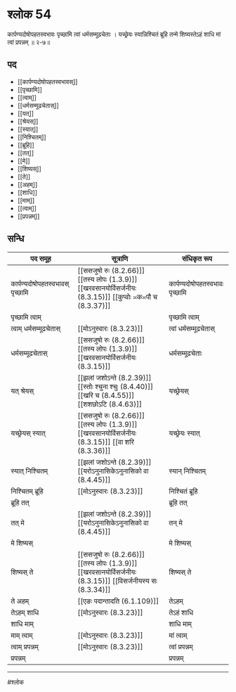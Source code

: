 # श्लोक 54

कार्पण्यदोषोपहतस्वभावः
पृच्छामि त्वां धर्मसम्मूढचेताः ।
यच्छ्रेयः स्यान्निश्चितं ब्रूहि तन्मे
शिष्यस्तेऽहं शाधि मां त्वां प्रपन्नम् ॥ २-७॥


## पद 

- [[कार्पण्यदोषोपहतस्वभावस्]]
- [[पृच्छामि]]
- [[त्वाम्]]
- [[धर्मसम्मूढचेतास्]]
- [[यत्]]
- [[श्रेयस्]]
- [[स्यात्]]
- [[निश्चितम्]]
- [[ब्रूहि]]
- [[तत्]]
- [[मे]]
- [[शिष्यस्]]
- [[ते]]
- [[अहम्]]
- [[शाधि]]
- [[माम्]]
- [[त्वाम्]]
- [[प्रपन्नम्]]

## सन्धि

| पद समूह | सूत्राणि | संधिकृत रूप |
| ----- | ----- | ----- |
| कार्पण्यदोषोपहतस्वभावस् पृच्छामि |  [[ससजुषो रुः (8.2.66)]] [[तस्य लोपः (1.3.9)]] [[खरवसानयोर्विसर्जनीयः (8.3.15)]] [[कुप्वोः ≍क≍पौ च (8.3.37)]] | कार्पण्यदोषोपहतस्वभावः पृच्छामि |
| पृच्छामि त्वाम् |  | पृच्छामि त्वाम् |
| त्वाम् धर्मसम्मूढचेतास् |  [[मोऽनुस्वारः (8.3.23)]] | त्वां धर्मसम्मूढचेतास् |
| धर्मसम्मूढचेतास् |  [[ससजुषो रुः (8.2.66)]] [[तस्य लोपः (1.3.9)]] [[खरवसानयोर्विसर्जनीयः (8.3.15)]] | धर्मसम्मूढचेताः |
| यत् श्रेयस् |  [[झलां जशोऽन्ते (8.2.39)]] [[स्तोः श्चुना श्चुः (8.4.40)]] [[खरि च (8.4.55)]] [[शशछोऽटि (8.4.63)]] | यच्छ्रेयस् |
| यच्छ्रेयस् स्यात् |  [[ससजुषो रुः (8.2.66)]] [[तस्य लोपः (1.3.9)]] [[खरवसानयोर्विसर्जनीयः (8.3.15)]] [[वा शरि (8.3.36)]] | यच्छ्रेयः स्यात् |
| स्यात् निश्चितम् |  [[झलां जशोऽन्ते (8.2.39)]] [[यरोऽनुनासिकेऽनुनासिको वा (8.4.45)]] | स्यान् निश्चितम् |
| निश्चितम् ब्रूहि |  [[मोऽनुस्वारः (8.3.23)]] | निश्चितं ब्रूहि |
| ब्रूहि तत् |  | ब्रूहि तत् |
| तत् मे |  [[झलां जशोऽन्ते (8.2.39)]] [[यरोऽनुनासिकेऽनुनासिको वा (8.4.45)]] | तन् मे |
| मे शिष्यस् |  | मे शिष्यस् |
| शिष्यस् ते |  [[ससजुषो रुः (8.2.66)]] [[तस्य लोपः (1.3.9)]] [[खरवसानयोर्विसर्जनीयः (8.3.15)]] [[विसर्जनीयस्य सः (8.3.34)]] | शिष्यस् ते |
| ते अहम् |  [[एङः पदान्तादति (6.1.109)]] | तेऽहम् |
| तेऽहम् शाधि |  [[मोऽनुस्वारः (8.3.23)]] | तेऽहं शाधि |
| शाधि माम् |  | शाधि माम् |
| माम् त्वाम् |  [[मोऽनुस्वारः (8.3.23)]] | मां त्वाम् |
| त्वाम् प्रपन्नम् |  [[मोऽनुस्वारः (8.3.23)]] | त्वां प्रपन्नम् |
| प्रपन्नम् |  | प्रपन्नम् |


---

#श्लोक